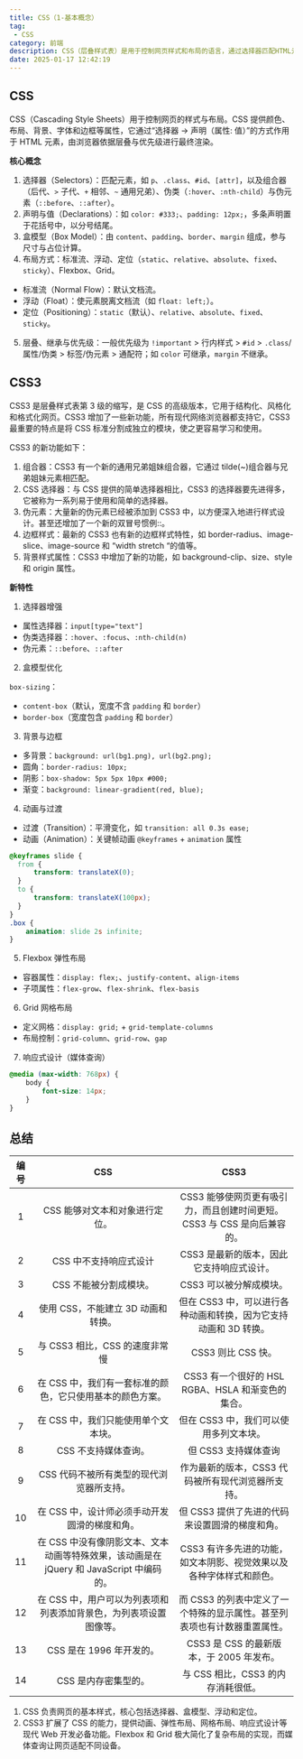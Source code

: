 ```yaml
---
title: CSS（1-基本概念）
tag:
 - CSS
category: 前端
description: CSS（层叠样式表）是用于控制网页样式和布局的语言，通过选择器匹配HTML元素并设置属性（如颜色、字体、间距等）。其核心特性包括层叠性（规则优先级）、继承性（子元素继承父样式）以及盒模型（内容、内边距、边框、外边距）。CSS3进一步引入动画、渐变和响应式设计等高级功能，实现更丰富的视觉效果与适配多端显示。
date: 2025-01-17 12:42:19
---
```



## CSS

CSS（Cascading Style Sheets）用于控制网页的样式与布局。CSS 提供颜色、布局、背景、字体和边框等属性，它通过“选择器 → 声明（属性: 值）”的方式作用于 HTML 元素，由浏览器依据层叠与优先级进行最终渲染。

**核心概念**

1. 选择器（Selectors）：匹配元素，如 `p`、`.class`、`#id`、`[attr]`，以及组合器（后代、`>` 子代、`+` 相邻、`~` 通用兄弟）、伪类（`:hover`、`:nth-child`）与伪元素（`::before`、`::after`）。
2. 声明与值（Declarations）：如 `color: #333;`、`padding: 12px;`，多条声明置于花括号中，以分号结尾。
3. 盒模型（Box Model）：由 `content`、`padding`、`border`、`margin` 组成，参与尺寸与占位计算。
4. 布局方式：标准流、浮动、定位（`static`、`relative`、`absolute`、`fixed`、`sticky`）、Flexbox、Grid。
* 标准流（Normal Flow）：默认文档流。
* 浮动（Float）：使元素脱离文档流（如 `float: left;`）。
* 定位（Positioning）：`static`（默认）、`relative`、`absolute`、`fixed`、`sticky`。
5. 层叠、继承与优先级：一般优先级为 `!important` > 行内样式 > `#id` > `.class`/属性/伪类 > 标签/伪元素 > 通配符；如 `color` 可继承，`margin` 不继承。


## CSS3

CSS3 是层叠样式表第 3 级的缩写，是 CSS 的高级版本，它用于结构化、风格化和格式化网页。CSS3 增加了一些新功能，所有现代网络浏览器都支持它，CSS3 最重要的特点是将 CSS 标准分割成独立的模块，使之更容易学习和使用。

CSS3 的新功能如下：

1. 组合器：CSS3 有一个新的通用兄弟姐妹组合器，它通过 tilde(~)组合器与兄弟姐妹元素相匹配。
2. CSS 选择器：与 CSS 提供的简单选择器相比，CSS3 的选择器要先进得多，它被称为一系列易于使用和简单的选择器。
3. 伪元素：大量新的伪元素已经被添加到 CSS3 中，以方便深入地进行样式设计。甚至还增加了一个新的双冒号惯例::。
4. 边框样式：最新的 CSS3 也有新的边框样式特性，如 border-radius、image-slice、image-source 和 “width stretch “的值等。
5. 背景样式属性：CSS3 中增加了新的功能，如 background-clip、size、style 和 origin 属性。

**新特性**

1. 选择器增强

- 属性选择器：`input[type="text"]`
- 伪类选择器：`:hover`、`:focus`、`:nth-child(n)`
- 伪元素：`::before`、`::after`

2. 盒模型优化

`box-sizing`：
- `content-box`（默认，宽度不含 `padding` 和 `border`）
- `border-box`（宽度包含 `padding` 和 `border`）

3. 背景与边框

- 多背景：`background: url(bg1.png), url(bg2.png);`
- 圆角：`border-radius: 10px;`
- 阴影：`box-shadow: 5px 5px 10px #000;`
- 渐变：`background: linear-gradient(red, blue);`

4. 动画与过渡

- 过渡（Transition）：平滑变化，如 `transition: all 0.3s ease;`
- 动画（Animation）：关键帧动画 `@keyframes` + `animation` 属性


```css
@keyframes slide {
  from { 
      transform: translateX(0); 
  }
  to { 
      transform: translateX(100px); 
  }
}
.box { 
    animation: slide 2s infinite; 
}
```

5. Flexbox 弹性布局

- 容器属性：`display: flex;`、`justify-content`、`align-items`
- 子项属性：`flex-grow`、`flex-shrink`、`flex-basis`

6. Grid 网格布局

- 定义网格：`display: grid;` + `grid-template-columns`
- 布局控制：`grid-column`、`grid-row`、`gap`

7. 响应式设计（媒体查询）

```css
@media (max-width: 768px) {
    body { 
        font-size: 14px; 
    }
}
```

## 总结

| 编号 |                             CSS                              |                             CSS3                             |
| :--: | :----------------------------------------------------------: | :----------------------------------------------------------: |
|  1   |                CSS 能够对文本和对象进行定位。                | CSS3 能够使网页更有吸引力，而且创建时间更短。CSS3 与 CSS 是向后兼容的。 |
|  2   |                    CSS 中不支持响应式设计                    |          CSS3 是最新的版本，因此它支持响应式设计。           |
|  3   |                    CSS 不能被分割成模块。                    |                   CSS3 可以被分解成模块。                    |
|  4   |              使用 CSS，不能建立 3D 动画和转换。              | 但在 CSS3 中，可以进行各种动画和转换，因为它支持动画和 3D 转换。 |
|  5   |                与 CSS3 相比，CSS 的速度非常慢                |                      CSS3 则比 CSS 快。                      |
|  6   |  在 CSS 中，我们有一套标准的颜色，它只使用基本的颜色方案。   |      CSS3 有一个很好的 HSL RGBA、HSLA 和渐变色的集合。       |
|  7   |             在 CSS 中，我们只能使用单个文本块。              |            但在 CSS3 中，我们可以使用多列文本块。            |
|  8   |                     CSS 不支持媒体查询。                     |                     但 CSS3 支持媒体查询                     |
|  9   |           CSS 代码不被所有类型的现代浏览器所支持。           |      作为最新的版本，CSS3 代码被所有现代浏览器所支持。       |
|  10  |        在 CSS 中，设计师必须手动开发圆滑的梯度和角。         |        但 CSS3 提供了先进的代码来设置圆滑的梯度和角。        |
|  11  | 在 CSS 中没有像阴影文本、文本动画等特殊效果，该动画是在 jQuery 和 JavaScript 中编码的。 | CSS3 有许多先进的功能，如文本阴影、视觉效果以及各种字体样式和颜色。 |
|  12  | 在 CSS 中，用户可以为列表项和列表添加背景色，为列表项设置图像等。 | 而 CSS3 的列表中定义了一个特殊的显示属性。甚至列表项也有计数器重置属性。 |
|  13  |                   CSS 是在 1996 年开发的。                   |           CSS3 是 CSS 的最新版本，于 2005 年发布。           |
|  14  |                     CSS 是内存密集型的。                     |              与 CSS 相比，CSS3 的内存消耗很低。              |

1. CSS 负责网页的基本样式，核心包括选择器、盒模型、浮动和定位。
2. CSS3 扩展了 CSS 的能力，提供动画、弹性布局、网格布局、响应式设计等现代 Web 开发必备功能。Flexbox 和 Grid 极大简化了复杂布局的实现，而媒体查询让网页适配不同设备。